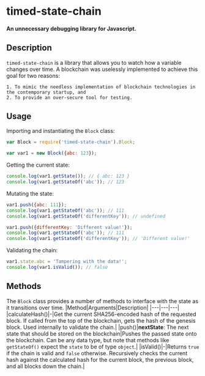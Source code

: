 # timed-state-chain
#### An unnecessary debugging library for Javascript.

## Description
`timed-state-chain` is a library that allows you to watch how a variable changes over time. A blockchain was uselessly implemented to achieve this goal for two reasons:

    1. To mimic the needless implementation of blockchain technologies in the contemporary startup, and
    2. To provide an over-secure tool for testing.

## Usage
Importing and instantiating the `Block` class:
```javascript
var Block = require('timed-state-chain').Block;

var var1 = new Block({abc: 123});
```

Getting the current state:
```javascript
console.log(var1.getState()); // { abc: 123 }
console.log(var1.getStateOf('abc')); // 123
```

Mutating the state:
```javascript
var1.push({abc: 111});
console.log(var1.getStateOf('abc')); // 111
console.log(var1.getStateOf('differentKey')); // undefined

var1.push({differentKey: 'Different value!'});
console.log(var1.getStateOf('abc')); // 111
console.log(var1.getStateOf('differentKey')); // 'Different value!'
```

Validating the chain:
```javascript
var1.state.abc = 'Tampering with the data!';
console.log(var1.isValid()); // false
```

## Methods
The `Block` class provides a number of methods to interface with the state as it transitions over time.
|Method|Arguments|Description|
|---|---|---|
|calculateHash()|-|Get the current SHA256-encoded hash of the requested block. If called from the top of the blockchain, gets the hash of the genesis block. Used internally to validate the chain.|
|push()|**nextState**: The next state that should be stored on the blockchain|Pushes the passed state onto the blockchain. Can be any data type, but note that methods like `getStateOf()` expect the `state` to be of type `object`.|
|isValid()|-|Returns `true` if the chain is valid and `false` otherwise. Recursively checks the current hash against the calculated hash for the current block, the previous block, and all blocks down the chain.|